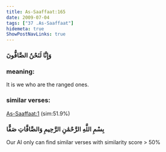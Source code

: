 ```yaml
---
title: As-Saaffaat:165
date: 2009-07-04
tags: ["37 .As-Saaffaat"]
hidemeta: true 
ShowPostNavLinks: true 
---
```

### وَإِنَّا لَنَحْنُ الصَّافُّونَ
### meaning: 
It is we who are the ranged ones.
### similar verses: 

[As-Saaffaat:1](/37/1) (sim:51.9%)

### بِسْمِ اللَّهِ الرَّحْمَٰنِ الرَّحِيمِ وَالصَّافَّاتِ صَفًّا

Our AI only can find similar verses with similarity score > 50% 



